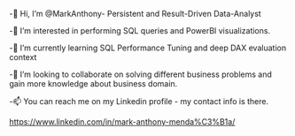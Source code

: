 -👋 Hi, I’m @MarkAnthony- Persistent and Result-Driven Data-Analyst

-👀 I’m interested in performing SQL queries and PowerBI visualizations.

-🌱 I’m currently learning SQL Performance Tuning and deep DAX evaluation context

-💞️ I’m looking to collaborate on solving different business problems and gain more knowledge about business domain.

-📫 You can reach me on my Linkedin profile - my contact info is there.

https://www.linkedin.com/in/mark-anthony-menda%C3%B1a/

<!---
MarkAnthony-Analyst/MarkAnthony-Analyst is a ✨ special ✨ repository because its `README.md` (this file) appears on your GitHub profile.
You can click the Preview link to take a look at your changes.
--->
